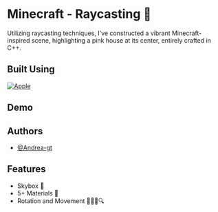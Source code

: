 # Minecraft - Raycasting :hibiscus:
Utilizing raycasting techniques, I've constructed a vibrant Minecraft-inspired scene, highlighting a pink house at its center, entirely crafted in C++. 

## Built Using 
[![Apple](https://img.shields.io/badge/C++-999999?style=for-the-badge&logo=cplusplus&logoColor=white&labelColor=yellow)]()

## Demo

## Authors
- [@Andrea-gt](https://github.com/Andrea-gt)

## Features
- Skybox 🌌
- 5+ Materials 🎨
- Rotation and Movement 🔄🚶‍♂️🔍
